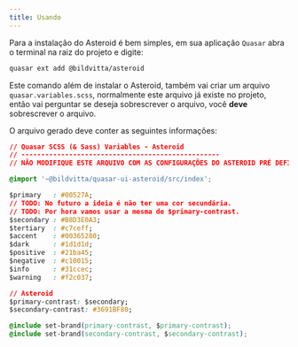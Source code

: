 ```yaml
---
title: Usando
---
```


Para a instalação do Asteroid é bem simples, em sua aplicação `Quasar` abra o terminal na raiz do projeto e digite:

```bash
quasar ext add @bildvitta/asteroid
```

Este comando além de instalar o Asteroid, também vai criar um arquivo `quasar.variables.scss`, normalmente este arquivo já existe no projeto, então vai perguntar se deseja sobrescrever o arquivo, você **deve** sobrescrever o arquivo.

O arquivo gerado deve conter as seguintes informações:

```css
// Quasar SCSS (& Sass) Variables - Asteroid
// --------------------------------------------------
// NÃO MODIFIQUE ESTE ARQUIVO COM AS CONFIGURAÇÕES DO ASTEROID PRÉ DEFINIDAS!

@import '~@bildvitta/quasar-ui-asteroid/src/index';

$primary   : #00527A;
// TODO: No futuro a ideia é não ter uma cor secundária.
// TODO: Por hora vamos usar a mesma de $primary-contrast.
$secondary : #B8D3E0A3;
$tertiary  : #c7ceff;
$accent    : #00365280;
$dark      : #1d1d1d;
$positive  : #21ba45;
$negative  : #c10015;
$info      : #31ccec;
$warning   : #f2c037;

// Asteroid
$primary-contrast: $secondary;
$secondary-contrast: #3691BF80;

@include set-brand(primary-contrast, $primary-contrast);
@include set-brand(secondary-contrast, $secondary-contrast);
```
